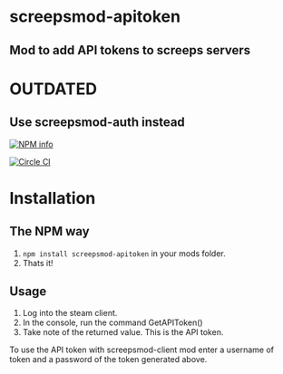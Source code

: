 # screepsmod-apitoken

## Mod to add API tokens to screeps servers

# OUTDATED
## Use screepsmod-auth instead

[![NPM info](https://nodei.co/npm/screepsmod-apitoken.png?downloads=true)](https://npmjs.org/package/screepsmod-apitoken)

[![Circle CI](https://circleci.com/gh/ScreepsMods/screepsmod-apitoken.svg?style=shield)](https://circleci.com/gh/ScreepsMods/screepsmod-apitoken)

# Installation 

## The NPM way

1. `npm install screepsmod-apitoken` in your mods folder.
2. Thats it!

## Usage

1. Log into the steam client.
2. In the console, run the command GetAPIToken()
3. Take note of the returned value. This is the API token.

To use the API token with screepsmod-client mod enter a username of token and a password of the token generated above.
